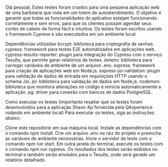
Olá pessoal,
Estes testes foram criados para uma pequena aplicação web de uma barbearia que roda em um totem de autoatendimento. 
O objetivo é garantir que todas as funcionalidades do aplicativo estejam funcionando corretamente e sem erros, 
para que os clientes possam agendar seus cortes de cabelo de forma fácil e intuitiva. 
Os testes foram escritos usando o framework Cypress e são executados em um ambiente local.

Dependências utilizadas
bcrypt: biblioteca para criptografia de senhas.
cypress: framework para testes E2E automatizados em aplicações web.
cypress-tesults-reporter: plugin para integração do Cypress com o serviço Tesults, que permite gerar relatórios de testes.
dotenv: biblioteca para carregar variáveis de ambiente de um arquivo .env.
express: framework para criação de aplicações web em Node.js.
express-joi-validation: plugin para validação de dados de entrada em requisições HTTP usando o schema Joi.
joi: biblioteca para validação de dados em Node.js.
nodemon: biblioteca que monitora alterações no código e reinicia automaticamente a aplicação.
pg: driver para conexão com bancos de dados PostgreSQL.

Como executar os testes (importante resaltar que os testes foram desenvolvidos para a aplicação Shave-Xp fornecida pela QAxperience rodando em ambiente local)
Para executar os testes, siga as instruções abaixo:

Clone este repositório em sua máquina local.
Instale as dependências com o comando npm install.
Crie um arquivo .env na raiz do projeto e preencha as variáveis de ambiente necessárias.
Inicie o servidor de teste com o comando npm run start.
Em outra janela do terminal, execute os testes com o comando npm run cypress.
Os resultados dos testes serão exibidos no terminal e também serão enviados para o Tesults, onde será gerado um relatório detalhado.
